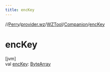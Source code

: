 ```yaml
---
title: encKey
---
```

//[Perry](../../../../index.html)/[provider.wz](../../index.html)/[WZTool](../index.html)/[Companion](index.html)/[encKey](enc-key.html)



# encKey



[jvm]\
val [encKey](enc-key.html): [ByteArray](https://kotlinlang.org/api/latest/jvm/stdlib/kotlin/-byte-array/index.html)




